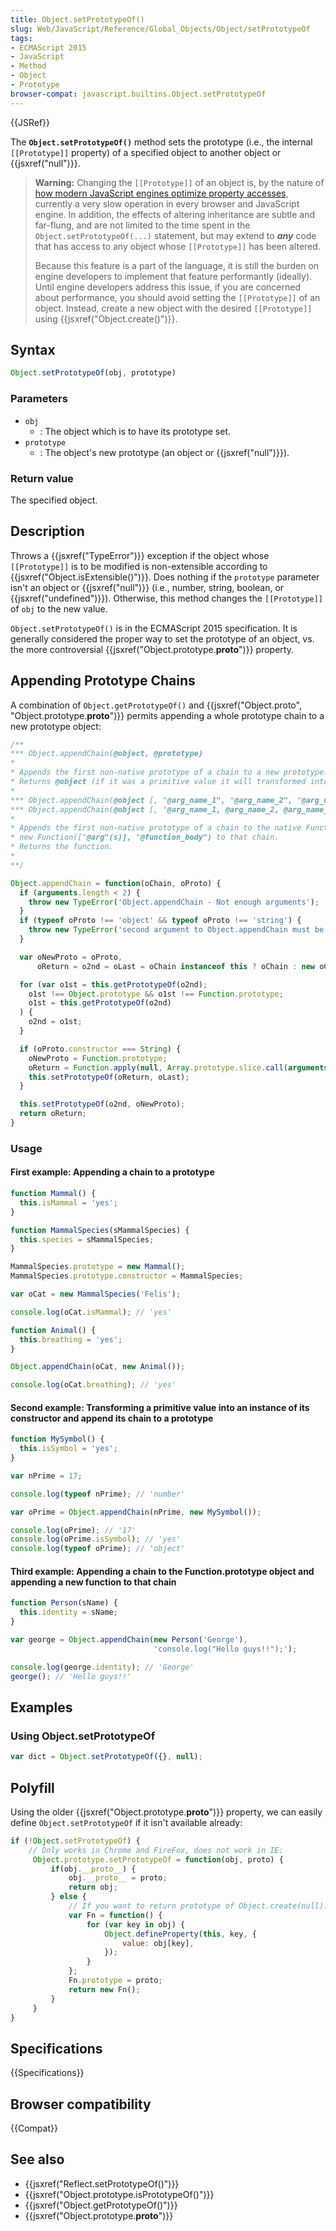 ```yaml
---
title: Object.setPrototypeOf()
slug: Web/JavaScript/Reference/Global_Objects/Object/setPrototypeOf
tags:
- ECMAScript 2015
- JavaScript
- Method
- Object
- Prototype
browser-compat: javascript.builtins.Object.setPrototypeOf
---
```

{{JSRef}}

The **`Object.setPrototypeOf()`** method sets the prototype (i.e., the internal
`[[Prototype]]` property) of a specified object to another object or
{{jsxref("null")}}.

> **Warning:** Changing the `[[Prototype]]` of an object is, by the nature of
> [how modern JavaScript engines optimize property accesses](https://mathiasbynens.be/notes/prototypes),
> currently a very slow operation in every browser and JavaScript engine. In
> addition, the effects of altering inheritance are subtle and far-flung, and
> are not limited to the time spent in the `Object.setPrototypeOf(...)`
> statement, but may extend to **_any_** code that has access to any object
> whose `[[Prototype]]` has been altered.
>
> Because this feature is a part of the language, it is still the burden on
> engine developers to implement that feature performantly (ideally). Until
> engine developers address this issue, if you are concerned about performance,
> you should avoid setting the `[[Prototype]]` of an object. Instead, create a
> new object with the desired `[[Prototype]]` using
> {{jsxref("Object.create()")}}.

## Syntax

```js
Object.setPrototypeOf(obj, prototype)
```

### Parameters

- `obj`
  - : The object which is to have its prototype set.
- `prototype`
  - : The object's new prototype (an object or {{jsxref("null")}}).

### Return value

The specified object.

## Description

Throws a {{jsxref("TypeError")}} exception if the object whose
`[[Prototype]]` is to be modified is non-extensible according to
{{jsxref("Object.isExtensible()")}}. Does nothing if the
`prototype` parameter isn't an object or {{jsxref("null")}} (i.e., number,
string, boolean, or {{jsxref("undefined")}}). Otherwise, this method
changes the `[[Prototype]]` of `obj` to the new value.

`Object.setPrototypeOf()` is in the ECMAScript 2015 specification. It is
generally considered the proper way to set the prototype of an object, vs. the
more controversial {{jsxref("Object.prototype.__proto__")}}
property.

## Appending Prototype Chains

A combination of `Object.getPrototypeOf()` and
{{jsxref("Object.proto",
  "Object.prototype.__proto__")}}
permits appending a whole prototype chain to a new prototype object:

```js
/**
*** Object.appendChain(@object, @prototype)
*
* Appends the first non-native prototype of a chain to a new prototype.
* Returns @object (if it was a primitive value it will transformed into an object).
*
*** Object.appendChain(@object [, "@arg_name_1", "@arg_name_2", "@arg_name_3", "..."], "@function_body")
*** Object.appendChain(@object [, "@arg_name_1, @arg_name_2, @arg_name_3, ..."], "@function_body")
*
* Appends the first non-native prototype of a chain to the native Function.prototype object, then appends a
* new Function(["@arg"(s)], "@function_body") to that chain.
* Returns the function.
*
**/

Object.appendChain = function(oChain, oProto) {
  if (arguments.length < 2) {
    throw new TypeError('Object.appendChain - Not enough arguments');
  }
  if (typeof oProto !== 'object' && typeof oProto !== 'string') {
    throw new TypeError('second argument to Object.appendChain must be an object or a string');
  }

  var oNewProto = oProto,
      oReturn = o2nd = oLast = oChain instanceof this ? oChain : new oChain.constructor(oChain);

  for (var o1st = this.getPrototypeOf(o2nd);
    o1st !== Object.prototype && o1st !== Function.prototype;
    o1st = this.getPrototypeOf(o2nd)
  ) {
    o2nd = o1st;
  }

  if (oProto.constructor === String) {
    oNewProto = Function.prototype;
    oReturn = Function.apply(null, Array.prototype.slice.call(arguments, 1));
    this.setPrototypeOf(oReturn, oLast);
  }

  this.setPrototypeOf(o2nd, oNewProto);
  return oReturn;
}
```

### Usage

#### First example: Appending a chain to a prototype

```js
function Mammal() {
  this.isMammal = 'yes';
}

function MammalSpecies(sMammalSpecies) {
  this.species = sMammalSpecies;
}

MammalSpecies.prototype = new Mammal();
MammalSpecies.prototype.constructor = MammalSpecies;

var oCat = new MammalSpecies('Felis');

console.log(oCat.isMammal); // 'yes'

function Animal() {
  this.breathing = 'yes';
}

Object.appendChain(oCat, new Animal());

console.log(oCat.breathing); // 'yes'
```

#### Second example: Transforming a primitive value into an instance of its constructor and append its chain to a prototype

```js
function MySymbol() {
  this.isSymbol = 'yes';
}

var nPrime = 17;

console.log(typeof nPrime); // 'number'

var oPrime = Object.appendChain(nPrime, new MySymbol());

console.log(oPrime); // '17'
console.log(oPrime.isSymbol); // 'yes'
console.log(typeof oPrime); // 'object'
```

#### Third example: Appending a chain to the Function.prototype object and appending a new function to that chain

```js
function Person(sName) {
  this.identity = sName;
}

var george = Object.appendChain(new Person('George'),
                                'console.log("Hello guys!!");');

console.log(george.identity); // 'George'
george(); // 'Hello guys!!'
```

## Examples

### Using Object.setPrototypeOf

```js
var dict = Object.setPrototypeOf({}, null);
```

## Polyfill

Using the older {{jsxref("Object.prototype.__proto__")}} property,
we can easily define `Object.setPrototypeOf` if it isn't available already:

```js
if (!Object.setPrototypeOf) {
    // Only works in Chrome and FireFox, does not work in IE:
     Object.prototype.setPrototypeOf = function(obj, proto) {
         if(obj.__proto__) {
             obj.__proto__ = proto;
             return obj;
         } else {
             // If you want to return prototype of Object.create(null):
             var Fn = function() {
                 for (var key in obj) {
                     Object.defineProperty(this, key, {
                         value: obj[key],
                     });
                 }
             };
             Fn.prototype = proto;
             return new Fn();
         }
     }
}
```

## Specifications

{{Specifications}}

## Browser compatibility

{{Compat}}

## See also

- {{jsxref("Reflect.setPrototypeOf()")}}
- {{jsxref("Object.prototype.isPrototypeOf()")}}
- {{jsxref("Object.getPrototypeOf()")}}
- {{jsxref("Object.prototype.__proto__")}}
